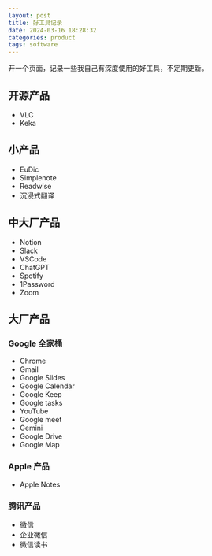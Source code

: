 ```yaml
---
layout: post
title: 好工具记录
date: 2024-03-16 18:28:32
categories: product
tags: software
---
```


开一个页面，记录一些我自己有深度使用的好工具，不定期更新。

## 开源产品

- VLC
- Keka

## 小产品

- EuDic
- Simplenote
- Readwise
- 沉浸式翻译

## 中大厂产品

- Notion
- Slack
- VSCode
- ChatGPT
- Spotify
- 1Password
- Zoom

## 大厂产品

### Google 全家桶

- Chrome
- Gmail
- Google Slides
- Google Calendar
- Google Keep
- Google tasks
- YouTube
- Google meet
- Gemini
- Google Drive
- Google Map

### Apple 产品

- Apple Notes

### 腾讯产品

- 微信
- 企业微信
- 微信读书